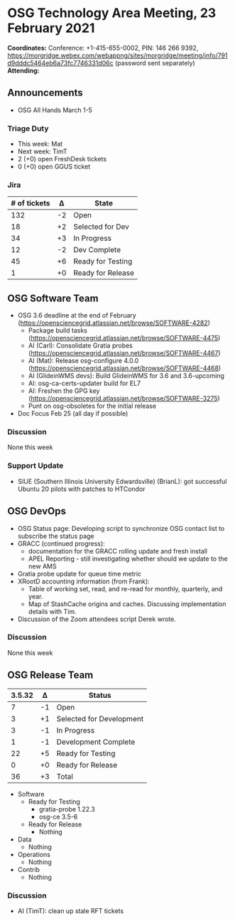 # OSG Technology Area Meeting, 23 February 2021

**Coordinates:** Conference: +1-415-655-0002, PIN: 146 266 9392, <https://morgridge.webex.com/webappng/sites/morgridge/meeting/info/791d9dddc5464eb6a73fc7746331d06c> (password sent separately)  
**Attending:**   


## Announcements

-   OSG All Hands March 1-5


### Triage Duty

-   This week: Mat
-   Next week: TimT
-   2 (+0) open FreshDesk tickets
-   0 (+0) open GGUS ticket


### Jira

| # of tickets | &Delta; | State             |
|------------ |------- |----------------- |
| 132          | -2      | Open              |
| 18           | +2      | Selected for Dev  |
| 34           | +3      | In Progress       |
| 12           | -2      | Dev Complete      |
| 45           | +6      | Ready for Testing |
| 1            | +0      | Ready for Release |


## OSG Software Team

-   OSG 3.6 deadline at the end of February (<https://opensciencegrid.atlassian.net/browse/SOFTWARE-4282>)  
    -   Package build tasks (<https://opensciencegrid.atlassian.net/browse/SOFTWARE-4475>)
    -   AI (Carl): Consolidate Gratia probes (<https://opensciencegrid.atlassian.net/browse/SOFTWARE-4467>)
    -   AI (Mat): Release osg-configure 4.0.0 (<https://opensciencegrid.atlassian.net/browse/SOFTWARE-4468>)
    -   AI (GlideinWMS devs): Build GlideinWMS for 3.6 and 3.6-upcoming
    -   AI: osg-ca-certs-updater build for EL7
    -   AI: Freshen the GPG key (<https://opensciencegrid.atlassian.net/browse/SOFTWARE-3275>)
    -   Punt on osg-obsoletes for the initial release
-   Doc Focus Feb 25 (all day if possible)


### Discussion

None this week  


### Support Update

-   SIUE (Southern Illinois University Edwardsville) (BrianL): got successful Ubuntu 20 pilots with patches to HTCondor


## OSG DevOps

-   OSG Status page: Developing script to synchronize OSG contact list to subscribe the status page
-   GRACC (continued progress):  
    -   documentation for the GRACC rolling update and fresh install
    -   APEL Reporting - still investigating whether should we update to the new AMS
-   Gratia probe update for queue time metric
-   XRootD accounting information (from Frank):  
    -   Table of working set, read, and re-read for monthly, quarterly, and year.
    -   Map of StashCache origins and caches.  Discussing implementation details with Tim.
-   Discussion of the Zoom attendees script Derek wrote.


### Discussion

None this week  


## OSG Release Team

| 3.5.32 | &Delta; | Status                   |
| ------ | ------- | ------------------------ |
| 7      | -1      | Open                     |
| 3      | +1      | Selected for Development |
| 3      | -1      | In Progress              |
| 1      | -1      | Development Complete     |
| 22     | +5      | Ready for Testing        |
| 0      | +0      | Ready for Release        |
| 36     | +3      | Total                    |

-   Software  
    -   Ready for Testing  
        -   gratia-probe 1.22.3
        -   osg-ce 3.5-6
    -   Ready for Release  
        -   Nothing
-   Data  
    -   Nothing
-   Operations  
    -   Nothing
-   Contrib  
    -   Nothing


### Discussion

-   AI (TimT): clean up stale RFT tickets
